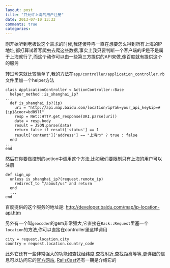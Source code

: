 ```yaml
---
layout: post
title: "只允许上海的用户注册"
date: 2013-07-10 13:33
comments: true
categories: 
---
```


刚开始听到老板说这个需求的时候,我还傻呼呼一直在想要怎么得到所有上海的IP地址,都打算试着写爬虫去爬这些数据,事实上我只要判断一个客户端的IP是不是属于上海就行了,而这个动作可以由一些第三方提供的API来做,像百度就有提供这个的服务

转过弯来就比较简单了,我的方法在`app/controller/application_controller.rb`文件里加一个helper方法

``` vim app/controller/application_controller.rb
class ApplicationController < ActionController::Base
  helper_method :is_shanghai_ip?
...
  def is_shanghai_ip?(ip)
    uri = "http://api.map.baidu.com/location/ip?ak=your_api_key&ip=#{ip}&coor=bd09ll"
    resp = Net::HTTP.get_response(URI.parse(uri))
    data = resp.body
    result = JSON.parse(data)
    return false if result['status'] == 1
    result['content']['address'] == "上海市" ? true : false
  end
...
end
```

然后在你要做控制的action中调用这个方法,比如我们要限制只有上海的用户可以注册

``` vim app/controller/users_controller.rb
def sign_up
  unless is_shanghai_ip?(request.remote_ip)
    redirect_to "/about/us" and return
  end
  ...
end
```

百度提供的这个服务的地址是: http://developer.baidu.com/map/ip-location-api.htm

另外有一个叫`geocoder`的gem非常强大,它直接在`Rack::Request`里塞一个`location`的方法,你可以直接在controller里这样调用

```
city = request.location.city
country = request.location.country_code
```

此外它还有一些非常强大的功能如查找经纬度,查找附近,查找距离等等,更详细的信息可以访问它的[官方网站](http://www.rubygeocoder.com/), [RailsCast](http://railscasts.com/episodes/273-geocoder)还有一期是介绍它的
